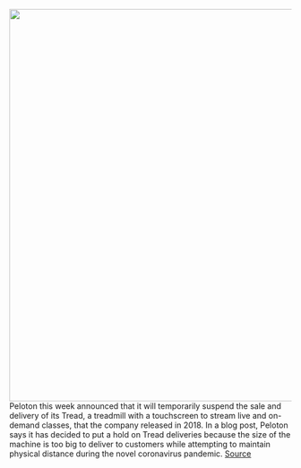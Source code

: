 <img src='https://cdn.vox-cdn.com/thumbor/PMsaShbCEDnU2bffTwXMHe-7Hc0=/0x0:3000x2299/1200x800/filters:focal(1260x910:1740x1390)/cdn.vox-cdn.com/uploads/chorus_image/image/66531493/903921722.jpg.0.jpg' width='700px' /><br/>
Peloton this week announced that it will temporarily suspend the sale and delivery of its Tread, a treadmill with a touchscreen to stream live and on-demand classes, that the company released in 2018. In a blog post, Peloton says it has decided to put a hold on Tread deliveries because the size of the machine is too big to deliver to customers while attempting to maintain physical distance during the novel coronavirus pandemic.
<a href='https://www.theverge.com/2020/3/20/21188221/peloton-treadmil-deliveries-suspends-temporary-social-distancing'> Source <a/>